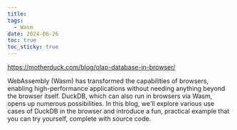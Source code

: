 ```yaml
---
title: 
tags:
  - Wasm
date: 2024-06-26
toc: true
toc_sticky: true
---
```

https://motherduck.com/blog/olap-database-in-browser/

WebAssembly (Wasm) has transformed the capabilities of browsers, enabling high-performance applications without needing anything beyond the browser itself. DuckDB, which can also run in browsers via Wasm, opens up numerous possibilities. In this blog, we'll explore various use cases of DuckDB in the browser and introduce a fun, practical example that you can try yourself, complete with source code.
# 
